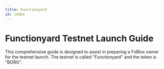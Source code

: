 ```yaml
---
title: Functionyard
id: index
---
```


# Functionyard Testnet Launch Guide

This comprehensive guide is designed to assist in preparing a FxBlox owner for the testnet launch. The testnet is called "Functionyard" and the token is "BORG".